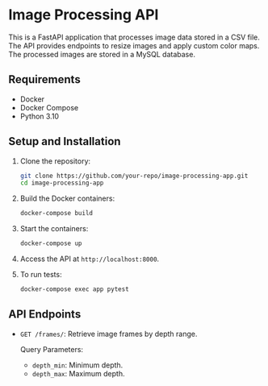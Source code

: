 # Image Processing API

This is a FastAPI application that processes image data stored in a CSV file. The API provides endpoints to resize images and apply custom color maps. The processed images are stored in a MySQL database.

## Requirements
- Docker
- Docker Compose
- Python 3.10

## Setup and Installation

1. Clone the repository:

    ```bash
    git clone https://github.com/your-repo/image-processing-app.git
    cd image-processing-app
    ```

2. Build the Docker containers:

    ```bash
    docker-compose build
    ```

3. Start the containers:

    ```bash
    docker-compose up
    ```

4. Access the API at `http://localhost:8000`.

5. To run tests:

    ```bash
    docker-compose exec app pytest
    ```

## API Endpoints

- `GET /frames/`: Retrieve image frames by depth range.

    Query Parameters:
    - `depth_min`: Minimum depth.
    - `depth_max`: Maximum depth.
